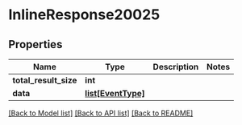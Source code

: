 # InlineResponse20025

## Properties
Name | Type | Description | Notes
------------ | ------------- | ------------- | -------------
**total_result_size** | **int** |  | 
**data** | [**list[EventType]**](EventType.md) |  | 

[[Back to Model list]](../README.md#documentation-for-models) [[Back to API list]](../README.md#documentation-for-api-endpoints) [[Back to README]](../README.md)


